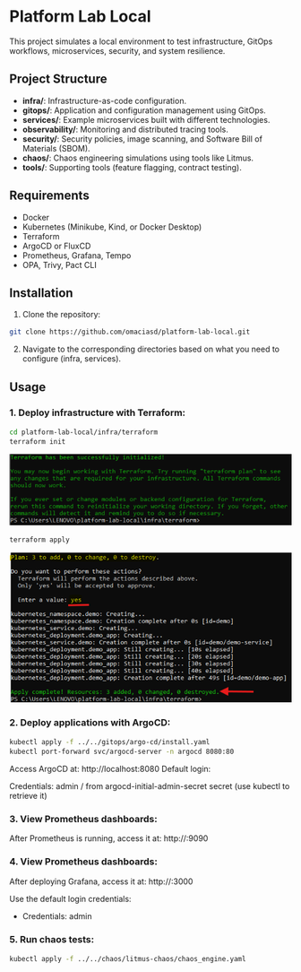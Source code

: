 # Platform Lab Local

This project simulates a local environment to test infrastructure, GitOps workflows, microservices, security, and system resilience.

## Project Structure

- **infra/**: Infrastructure-as-code configuration.
- **gitops/**: Application and configuration management using GitOps.
- **services/**: Example microservices built with different technologies.
- **observability/**: Monitoring and distributed tracing tools.
- **security/**: Security policies, image scanning, and Software Bill of Materials (SBOM).
- **chaos/**: Chaos engineering simulations using tools like Litmus.
- **tools/**: Supporting tools (feature flagging, contract testing).

## Requirements

- Docker
- Kubernetes (Minikube, Kind, or Docker Desktop)
- Terraform
- ArgoCD or FluxCD
- Prometheus, Grafana, Tempo
- OPA, Trivy, Pact CLI

## Installation

1. Clone the repository:

```bash
git clone https://github.com/omaciasd/platform-lab-local.git
```

2. Navigate to the corresponding directories based on what you need to configure (infra, services).

## Usage

### 1. Deploy infrastructure with Terraform:

```bash
cd platform-lab-local/infra/terraform
terraform init
```

![alt text](image.png)

```bash
terraform apply
```

![alt text](image-1.png)

### 2. Deploy applications with ArgoCD:

```bash
kubectl apply -f ../../gitops/argo-cd/install.yaml
kubectl port-forward svc/argocd-server -n argocd 8080:80
```

Access ArgoCD at: http://localhost:8080
Default login:

Credentials: admin / from argocd-initial-admin-secret secret (use kubectl to retrieve it)

### 3. View Prometheus dashboards:

After Prometheus is running, access it at:
http://<prometheus-server-ip>:9090

### 4. View Prometheus dashboards:

After deploying Grafana, access it at:
http://<grafana-server-ip>:3000

Use the default login credentials:

- Credentials: admin

### 5. Run chaos tests:

```bash
kubectl apply -f ../../chaos/litmus-chaos/chaos_engine.yaml
```

